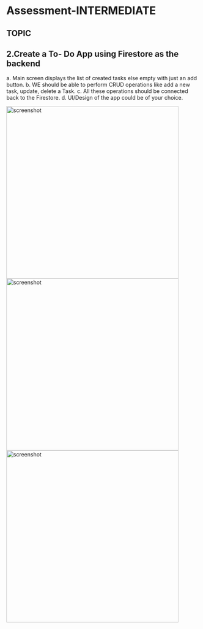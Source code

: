 

# Assessment-INTERMEDIATE
## TOPIC
## 2.Create a To- Do App using Firestore as the backend
a. Main screen displays the list of created tasks else empty with just an add button.
b. WE should be able to perform CRUD operations like add a new task, update,
delete a Task.
c. All these operations should be connected back to the Firestore.
d. UI/Design of the app could be of your choice.

<div style="float: center">
  <img alt="screenshot" height="450px" src="https://user-images.githubusercontent.com/45622444/119203279-4cc63280-bab0-11eb-84b7-0a93407173ec.png"/>
<img alt="screenshot" height="450px" src="https://user-images.githubusercontent.com/45622444/119203287-4fc12300-bab0-11eb-8080-1177e12bcfa8.png"/>
<img alt="screenshot" height="450px" src="https://user-images.githubusercontent.com/45622444/119203289-5059b980-bab0-11eb-83b0-a081e3ff335e.png"/>
  </div>
